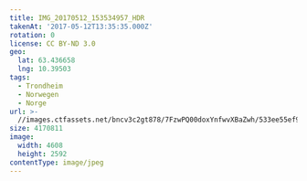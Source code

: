 ```yaml
---
title: IMG_20170512_153534957_HDR
takenAt: '2017-05-12T13:35:35.000Z'
rotation: 0
license: CC BY-ND 3.0
geo:
  lat: 63.436658
  lng: 10.39503
tags:
  - Trondheim
  - Norwegen
  - Norge
url: >-
  //images.ctfassets.net/bncv3c2gt878/7FzwPQ00doxYnfwvXBaZwh/533ee55ef9b43d3a759e08935f77fc50/img_20170512_153534957_hdr_34488525532_o
size: 4170811
image:
  width: 4608
  height: 2592
contentType: image/jpeg
---
```


